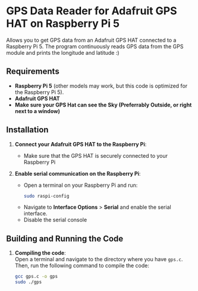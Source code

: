 # GPS Data Reader for Adafruit GPS HAT on Raspberry Pi 5

Allows you to get GPS data from an Adafruit GPS HAT connected to a Raspberry Pi 5. The program continuously reads GPS data from the GPS module and prints the longitude and latitude :)

## Requirements

- **Raspberry Pi 5** (other models may work, but this code is optimized for the Raspberry Pi 5).
- **Adafruit GPS HAT**
- **Make sure your GPS Hat can see the Sky (Preferrably Outside, or right next to a window)**
## Installation

1. **Connect your Adafruit GPS HAT to the Raspberry Pi**:
   - Make sure that the GPS HAT is securely connected to your Raspberry Pi

2. **Enable serial communication on the Raspberry Pi**:
   - Open a terminal on your Raspberry Pi and run:
     ```bash
     sudo raspi-config
     ```
   - Navigate to **Interface Options** > **Serial** and enable the serial interface.
   - Disable the serial console


## Building and Running the Code

1. **Compiling the code**:  
   Open a terminal and navigate to the directory where you have `gps.c`. Then, run the following command to compile the code:
   ```bash
   gcc gps.c -o gps
   sudo ./gps

